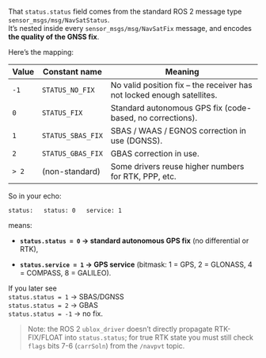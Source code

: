 That `status.status` field comes from the standard ROS 2 message type `sensor_msgs/msg/NavSatStatus`.  
It’s nested inside every `sensor_msgs/msg/NavSatFix` message, and encodes **the quality of the GNSS fix**.

Here’s the mapping:

|**Value**|**Constant name**|**Meaning**|
|---|---|---|
|`-1`|`STATUS_NO_FIX`|No valid position fix – the receiver has not locked enough satellites.|
|`0`|`STATUS_FIX`|Standard autonomous GPS fix (code-based, no corrections).|
|`1`|`STATUS_SBAS_FIX`|SBAS / WAAS / EGNOS correction in use (DGNSS).|
|`2`|`STATUS_GBAS_FIX`|GBAS correction in use.|
|`> 2`|(non-standard)|Some drivers reuse higher numbers for RTK, PPP, etc.|

So in your echo:

`status:   status: 0   service: 1`

means:

- **`status.status = 0` → standard autonomous GPS fix** (no differential or RTK),
    
- **`status.service = 1` → GPS service** (bitmask: 1 = GPS, 2 = GLONASS, 4 = COMPASS, 8 = GALILEO).
    

If you later see  
`status.status = 1` → SBAS/DGNSS  
`status.status = 2` → GBAS  
`status.status = -1` → no fix.

> Note: the ROS 2 `ublox_driver` doesn’t directly propagate RTK-FIX/FLOAT into `status.status`; for true RTK state you must still check `flags` bits 7-6 (`carrSoln`) from the `/navpvt` topic.